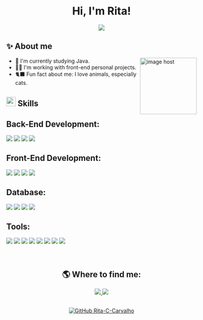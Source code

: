 <h1 align="center">Hi, I'm Rita!</h1>

<p align="center">
  <a href="https://github.com/DenverCoder1/readme-typing-svg"><img src="https://readme-typing-svg.herokuapp.com?font=Poppins&color=f7a29e&&size=25&center=true&vCenter=true&width=600&height=100&lines=Welcome!;Full+Stack+Developer;Systems+analysis+and+development+student;Love+to+learn+new+stuffs...&hearts;++"></a>
</p>

## ✨ About me

<a href="https://imgbox.com/AKZ0MUM8" target="_blank"><img src="https://images2.imgbox.com/2c/3c/AKZ0MUM8_o.png" alt="image host" width="150" align="right"/></a>
- 🧠 I'm currently studying Java.
- 👩‍💻 I'm working with front-end personal projects.
- 🐈‍⬛ Fun fact about me: I love animals, especially cats.

## <img src="https://media2.giphy.com/media/QssGEmpkyEOhBCb7e1/giphy.gif?cid=ecf05e47a0n3gi1bfqntqmob8g9aid1oyj2wr3ds3mg700bl&rid=giphy.gif" width ="25"><b> Skills</b>

<h2>Back-End Development:</h2>
<div align="left">
  <img src="https://img.shields.io/badge/-Java-ED8B00?style=for-the-badge&logo=java&logoColor=white&labelColor=007396">
  <img src="https://img.shields.io/badge/Spring%20Boot-6DB33F.svg?style=for-the-badge&logo=Spring-Boot&logoColor=white">
  <img src="https://img.shields.io/badge/Python-3776AB.svg?style=for-the-badge&logo=Python&logoColor=white">
  <img src="https://img.shields.io/badge/Ruby-CC342D.svg?style=for-the-badge&logo=Ruby&logoColor=white">
</div>

<h2>Front-End Development:</h2>
<div align="left">
  <img src="https://img.shields.io/badge/HTML5-E34F26.svg?style=for-the-badge&logo=HTML5&logoColor=white">
  <img src="https://img.shields.io/badge/CSS3-1572B6.svg?style=for-the-badge&logo=CSS3&logoColor=white">
  <img src="https://img.shields.io/badge/Bootstrap-7952B3.svg?style=for-the-badge&logo=Bootstrap&logoColor=white">
  <img src="https://img.shields.io/badge/JavaScript-F7DF1E.svg?style=for-the-badge&logo=JavaScript&logoColor=black">
</div>
<h2>Database:</h2>
<div align="left">
  <img src="https://img.shields.io/badge/MySQL-4479A1.svg?style=for-the-badge&logo=MySQL&logoColor=white">
  <img src="https://img.shields.io/badge/MariaDB-003545.svg?style=for-the-badge&logo=MariaDB&logoColor=white">
  <img src="https://img.shields.io/badge/Oracle-F80000.svg?style=for-the-badge&logo=Oracle&logoColor=white">
  <img src="https://img.shields.io/badge/MongoDB-47A248.svg?style=for-the-badge&logo=MongoDB&logoColor=white">
</div>

<h2>Tools:</h2>
<div align="left">
  <img src="https://img.shields.io/badge/Git-F05032.svg?style=for-the-badge&logo=Git&logoColor=white">
  <img src="https://img.shields.io/badge/GitHub-181717.svg?style=for-the-badge&logo=GitHub&logoColor=white">
  <img src="https://img.shields.io/badge/Visual%20Studio%20Code-007ACC.svg?style=for-the-badge&logo=Visual-Studio-Code&logoColor=white">
  <img src="https://img.shields.io/badge/Eclipse%20IDE-2C2255.svg?style=for-the-badge&logo=Eclipse-IDE&logoColor=white">
  <img src="https://img.shields.io/badge/Figma-F24E1E.svg?style=for-the-badge&logo=Figma&logoColor=white">
  <img src="https://img.shields.io/badge/Trello-0052CC.svg?style=for-the-badge&logo=Trello&logoColor=white">
  <img src="https://img.shields.io/badge/Swagger-85EA2D.svg?style=for-the-badge&logo=Swagger&logoColor=black">
  <img src="https://img.shields.io/badge/Notion-000000.svg?style=for-the-badge&logo=Notion&logoColor=white">
</div>
<br>
<br>
<div align="center">
<h2>🌎 Where to find me:</h2>
<a href="https://www.linkedin.com/in/rita-carvalho-fullstackdeveloper/">
  <img src="https://img.shields.io/badge/-Rita Carvalho-blue?style=flat-square&logo=Linkedin&logoColor=white">
</a>
<a href="mailto:ritynha031186@hotmail.com">
  <img src="https://img.shields.io/badge/-Outlook-blue?style=flat-square&logoColor=white&link=mailto:ritynha031186@hotmail.com)]">
</a>
<br>
<br>
  
[![GitHub Rita-C-Carvalho]( https://img.shields.io/github/followers/Rita-C-Carvalho?label=follow&style=social)](https://github.com/Rita-C-Carvalho)
</div>

                                                                                                                                                                                                    



 
